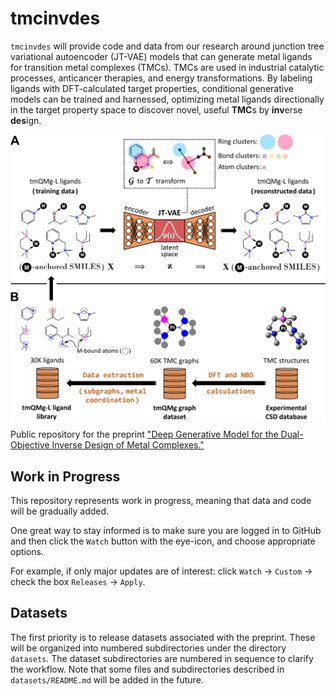 # tmcinvdes

`tmcinvdes` will provide code and data from our research around junction tree variational autoencoder (JT-VAE) models that can generate metal ligands for transition metal complexes (TMCs). TMCs are used in industrial catalytic processes, anticancer therapies, and energy transformations. By labeling ligands with DFT-calculated target properties, conditional generative models can be trained and harnessed, optimizing metal ligands directionally in the target property space to discover novel, useful **TMC**s by **inv**erse **des**ign. 

<img align="center" src="concept_overview.png" alt="Inverse Design of Metal Complexes" width="800"/>

Public repository for the preprint ["Deep Generative Model for the Dual-Objective Inverse Design of Metal Complexes."](https://doi.org/10.26434/chemrxiv-2024-mzs7b)

## Work in Progress

This repository represents work in progress, meaning that data and code will be gradually added. 

One great way to stay informed is to make sure you are logged in to GitHub and then click the `Watch` button with the eye-icon, and choose appropriate options. 

For example, if only major updates are of interest: click `Watch` -> `Custom` -> check the box `Releases` -> `Apply`.

## Datasets

The first priority is to release datasets associated with the preprint. These will be organized into numbered subdirectories under the directory `datasets`. The dataset subdirectories are numbered in sequence to clarify the workflow. Note that some files and subdirectories described in `datasets/README.md` will be added in the future. 
